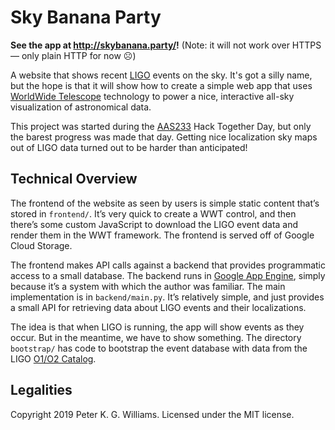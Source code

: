 # Sky Banana Party

**See the app at <http://skybanana.party/>!** (Note: it will not work over
  HTTPS — only plain HTTP for now ☹)

A website that shows recent [LIGO](https://www.ligo.org/) events on the sky.
It's got a silly name, but the hope is that it will show how to create a
simple web app that uses
[WorldWide Telescope](http://www.worldwidetelescope.org/) technology to power
a nice, interactive all-sky visualization of astronomical data.

This project was started during the [AAS233](https://aas.org/meetings/aas233)
Hack Together Day, but only the barest progress was made that day. Getting
nice localization sky maps out of LIGO data turned out to be harder than
anticipated!

## Technical Overview

The frontend of the website as seen by users is simple static content that’s
stored in `frontend/`. It’s very quick to create a WWT control, and then
there’s some custom JavaScript to download the LIGO event data and render them
in the WWT framework. The frontend is served off of Google Cloud Storage.

The frontend makes API calls against a backend that provides programmatic
access to a small database. The backend runs in
[Google App Engine](https://cloud.google.com/appengine/), simply because it’s
a system with which the author was familiar. The main implementation is in
`backend/main.py`. It’s relatively simple, and just provides a small API for
retrieving data about LIGO events and their localizations.

The idea is that when LIGO is running, the app will show events as they occur.
But in the meantime, we have to show something. The directory `bootstrap/` has
code to bootstrap the event database with data from the LIGO
[O1/O2 Catalog](https://www.ligo.org/detections/O1O2catalog.php).

## Legalities

Copyright 2019 Peter K. G. Williams. Licensed under the MIT license.
